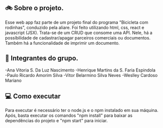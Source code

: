 ## 🚲 Sobre o projeto.

Esse web app faz parte de um projeto final do programa "Bicicleta com rodinhas",
conduzido pela aliare. Foi feito utilizando html, css, react e javascript (JSX).
Trata-se de um CRUD que consome uma API. Nele, há a possíbilidade de
cadastrar/apagar parceiros comerciais ou documentos. Também há a funcionalidade
de imprimir um documento.

## 👥 Integrantes do grupo.

-Ana Vitoria S. Da Luz Nascimento 
-Henrique Martins da S. Faria Espindola 
-Paulo Ricardo Amorim Silva 
-Vitor Belarmino Silva Neves 
-Weslley Cardoso Mariano

## 💻 Como executar

Para executar é necessário ter o node.js e o npm instalado em sua máquina. Após,
basta executar os comandos "npm install" para baixar as dependências do projeto
e "npm start" para iniciar.
